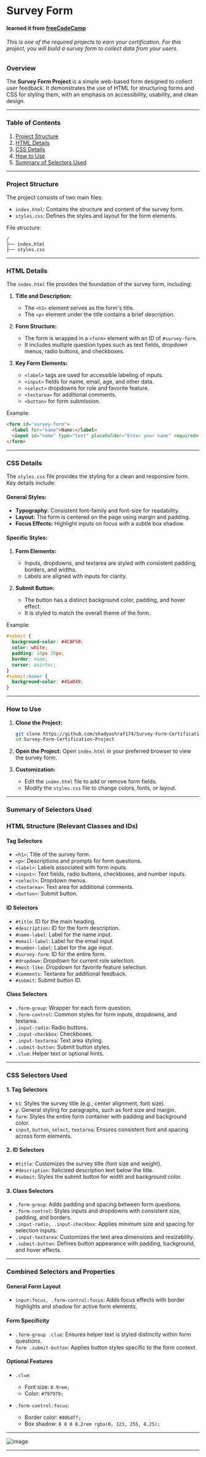 # **Survey Form**
#### learned it from [freeCodeCamp](https://www.freecodecamp.org/)
###### This is one of the required projects to earn your certification. For this project, you will build a survey form to collect data from your users.

### **Overview**
The **Survey Form Project** is a simple web-based form designed to collect user feedback. It demonstrates the use of HTML for structuring forms and CSS for styling them, with an emphasis on accessibility, usability, and clean design.

---

### **Table of Contents**
1. [Project Structure](#project-structure)
2. [HTML Details](#html-details)
3. [CSS Details](#css-details)
4. [How to Use](#how-to-use)
5. [Summary of Selectors Used](#Summary-of-Selectors-Used)

---

### **Project Structure**
The project consists of two main files:
- `index.html`: Contains the structure and content of the survey form.
- `styles.css`: Defines the styles and layout for the form elements.

File structure:
```
/
├── index.html
├── styles.css
```

---

### **HTML Details**
The `index.html` file provides the foundation of the survey form, including:

1. **Title and Description:**
   - The `<h1>` element serves as the form's title.
   - The `<p>` element under the title contains a brief description.

2. **Form Structure:**
   - The form is wrapped in a `<form>` element with an ID of `#survey-form`.
   - It includes multiple question types such as text fields, dropdown menus, radio buttons, and checkboxes.

3. **Key Form Elements:**
   - `<label>` tags are used for accessible labeling of inputs.
   - `<input>` fields for name, email, age, and other data.
   - `<select>` dropdowns for role and favorite feature.
   - `<textarea>` for additional comments.
   - `<button>` for form submission.

Example:
```html
<form id="survey-form">
  <label for="name">Name:</label>
  <input id="name" type="text" placeholder="Enter your name" required>
</form>
```

---

### **CSS Details**
The `styles.css` file provides the styling for a clean and responsive form. Key details include:

#### General Styles:
- **Typography:** Consistent font-family and font-size for readability.
- **Layout:** The form is centered on the page using margin and padding.
- **Focus Effects:** Highlight inputs on focus with a subtle box shadow.

#### Specific Styles:
1. **Form Elements:**
   - Inputs, dropdowns, and textarea are styled with consistent padding, borders, and widths.
   - Labels are aligned with inputs for clarity.

2. **Submit Button:**
   - The button has a distinct background color, padding, and hover effect.
   - It is styled to match the overall theme of the form.

Example:
```css
#submit {
  background-color: #4CAF50;
  color: white;
  padding: 10px 20px;
  border: none;
  cursor: pointer;
}
#submit:hover {
  background-color: #45a049;
}
```

---

### **How to Use**
1. **Clone the Project:**
   ```bash
   git clone https://github.com/shadyashraf174/Survey-Form-Certification-Project
   cd Survey-Form-Certification-Project
   ```

2. **Open the Project:**
   Open `index.html` in your preferred browser to view the survey form.

3. **Customization:**
   - Edit the `index.html` file to add or remove form fields.
   - Modify the `styles.css` file to change colors, fonts, or layout.

---

### **Summary of Selectors Used**


### **HTML Structure (Relevant Classes and IDs)**

#### **Tag Selectors**
- `<h1>`: Title of the survey form.
- `<p>`: Descriptions and prompts for form questions.
- `<label>`: Labels associated with form inputs.
- `<input>`: Text fields, radio buttons, checkboxes, and number inputs.
- `<select>`: Dropdown menus.
- `<textarea>`: Text area for additional comments.
- `<button>`: Submit button.

#### **ID Selectors**
- `#title`: ID for the main heading.
- `#description`: ID for the form description.
- `#name-label`: Label for the name input.
- `#email-label`: Label for the email input.
- `#number-label`: Label for the age input.
- `#survey-form`: ID for the entire form.
- `#dropdown`: Dropdown for current role selection.
- `#most-like`: Dropdown for favorite feature selection.
- `#comments`: Textarea for additional feedback.
- `#submit`: Submit button ID.

#### **Class Selectors**
- `.form-group`: Wrapper for each form question.
- `.form-control`: Common styles for form inputs, dropdowns, and textarea.
- `.input-radio`: Radio buttons.
- `.input-checkbox`: Checkboxes.
- `.input-textarea`: Text area styling.
- `.submit-button`: Submit button styles.
- `.clue`: Helper text or optional hints.

---

### **CSS Selectors Used**

#### **1. Tag Selectors**
- `h1`: Styles the survey title (e.g., center alignment, font size).
- `p`: General styling for paragraphs, such as font size and margin.
- `form`: Styles the entire form container with padding and background color.
- `input`, `button`, `select`, `textarea`: Ensures consistent font and spacing across form elements.

#### **2. ID Selectors**
- `#title`: Customizes the survey title (font size and weight).
- `#description`: Italicized description text below the title.
- `#submit`: Styles the submit button for width and background color.

#### **3. Class Selectors**
- `.form-group`: Adds padding and spacing between form questions.
- `.form-control`: Styles inputs and dropdowns with consistent size, padding, and borders.
- `.input-radio, .input-checkbox`: Applies minimum size and spacing for selection inputs.
- `.input-textarea`: Customizes the text area dimensions and resizability.
- `.submit-button`: Defines button appearance with padding, background, and hover effects.

---

### **Combined Selectors and Properties**

#### **General Form Layout**
- `input:focus, .form-control:focus`: Adds focus effects with border highlights and shadow for active form elements.

#### **Form Specificity**
- `.form-group .clue`: Ensures helper text is styled distinctly within form questions.
- `form .submit-button`: Applies button styles specific to the form context.

#### **Optional Features**
- `.clue`:
  - Font size: `0.9rem;`
  - Color: `#797979;`

- `.form-control:focus`:
  - Border color: `#80bdff;`
  - Box shadow: `0 0 0 0.2rem rgba(0, 123, 255, 0.25);`

---

![image](https://github.com/user-attachments/assets/c1bd67d5-136b-4031-9b74-166e91e0754e)

---
